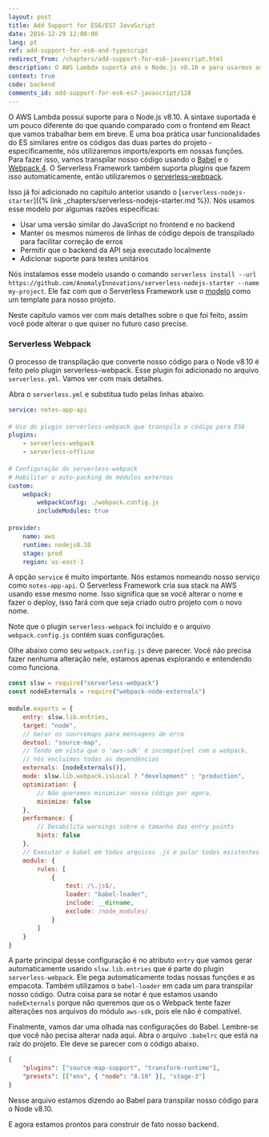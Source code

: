 ```yaml
---
layout: post
title: Add Support for ES6/ES7 JavaScript
date: 2016-12-29 12:00:00
lang: pt
ref: add-support-for-es6-and-typescript
redirect_from: /chapters/add-support-for-es6-javascript.html
description: O AWS Lambda suporta até o Node.js v8.10 e para usarmos as funções import/exports no nosso projeto, nós vamos precisar do Babel e Webpack 4 para transpilar o código. Podemos fazer isso utilizando o plugin serverless-webpack. Vamos usar o serverless-nodejs-starter para começar.
context: true
code: backend
comments_id: add-support-for-es6-es7-javascript/128
---
```


O AWS Lambda possui suporte para o Node.js v8.10. A sintaxe suportada é um pouco diferente do que quando comparado com o frontend em React que vamos trabalhar bem em breve. É uma boa prática usar funcionalidades do ES similares entre os códigos das duas partes do projeto - especificamente, nós utilizaremos imports/exports em nossas funções. Para fazer isso, vamos transpilar nosso código usando o [Babel](https://babeljs.io) e o [Webpack 4](https://webpack.github.io). O Serverless Framework também suporta plugins que fazem isso automaticamente, então utilizaremos o [serverless-webpack](https://github.com/serverless-heaven/serverless-webpack).

Isso já foi adicionado no capítulo anterior usando o [`serverless-nodejs-starter`]({% link _chapters/serverless-nodejs-starter.md %}). Nós usamos esse modelo por algumas razões específicas:

-   Usar uma versão similar do JavaScript no frontend e no backend
-   Manter os mesmos números de linhas de código depois de transpilado para facilitar correção de erros
-   Permitir que o backend da API seja executado localmente
-   Adicionar suporte para testes unitários

Nós instalamos esse modelo usando o comando `serverless install --url https://github.com/AnomalyInnovations/serverless-nodejs-starter --name my-project`. Ele faz com que o Serverless Framework use o [modelo](https://github.com/AnomalyInnovations/serverless-nodejs-starter) como um template para nosso projeto.

Neste capítulo vamos ver com mais detalhes sobre o que foi feito, assim você pode alterar o que quiser no futuro caso precise.

### Serverless Webpack

O processo de transpilação que converte nosso código para o Node v8.10 é feito pelo plugin serverless-webpack. Esse plugin foi adicionado no arquivo `serverless.yml`. Vamos ver com mais detalhes.

<img class="code-marker" src="/assets/s.png" />Abra o `serverless.yml` e substitua tudo pelas linhas abaixo.

```yaml
service: notes-app-api

# Uso do plugin serverless-webpack que transpila o código para ES6
plugins:
    - serverless-webpack
    - serverless-offline

# Configuração do serverless-webpack
# Habilitar o auto-packing de módulos externos
custom:
    webpack:
        webpackConfig: ./webpack.config.js
        includeModules: true

provider:
    name: aws
    runtime: nodejs8.10
    stage: prod
    region: us-east-1
```

A opção `service` é muito importante. Nós estamos nomeando nosso serviço como `notes-app-api`. O Serverless Framework cria sua stack na AWS usando esse mesmo nome. Isso significa que se você alterar o nome e fazer o deploy, isso fará com que seja criado outro projeto com o novo nome.

Note que o plugin `serverless-webpack` foi incluído e o arquivo `webpack.config.js` contém suas configurações.

Olhe abaixo como seu `webpack.config.js` deve parecer. Você não precisa fazer nenhuma alteração nele, estamos apenas explorando e entendendo como funciona.

```js
const slsw = require("serverless-webpack")
const nodeExternals = require("webpack-node-externals")

module.exports = {
	entry: slsw.lib.entries,
	target: "node",
	// Gerar os sourcemaps para mensagens de erro
	devtool: "source-map",
	// Tendo em vista que o 'aws-sdk' é incompatível com o webpack,
	// nós excluímos todas as dependências
	externals: [nodeExternals()],
	mode: slsw.lib.webpack.isLocal ? "development" : "production",
	optimization: {
		// Não queremos minimizar nosso código por agora.
		minimize: false
	},
	performance: {
		// Desabilita warnings sobre o tamanho das entry points
		hints: false
	},
	// Executar o babel em todos arquivos .js e pular todos existentes na pasta node_modules
	module: {
		rules: [
			{
				test: /\.js$/,
				loader: "babel-loader",
				include: __dirname,
				exclude: /node_modules/
			}
		]
	}
}
```

A parte principal desse configuração é no atributo `entry` que vamos gerar automaticamente usando `slsw.lib.entries` que é parte do plugin `serverless-webpack`. Ele pega automaticamente todas nossas funções e as empacota. Também utilizamos o `babel-loader` em cada um para transpilar nosso código. Outra coisa para se notar é que estamos usando `nodeExternals` porque não queremos que os o Webpack tente fazer alterações nos arquivos do módulo `aws-sdk`, pois ele não é compatível.

Finalmente, vamos dar uma olhada nas configurações do Babel. Lembre-se que você não pecisa alterar nada aqui. Abra o arquivo `.babelrc` que está na raíz do projeto. Ele deve se parecer com o código abaixo.

```json
{
	"plugins": ["source-map-support", "transform-runtime"],
	"presets": [["env", { "node": "8.10" }], "stage-3"]
}
```

Nesse arquivo estamos dizendo ao Babel para transpilar nosso código para o Node v8.10.

E agora estamos prontos para construir de fato nosso backend.
